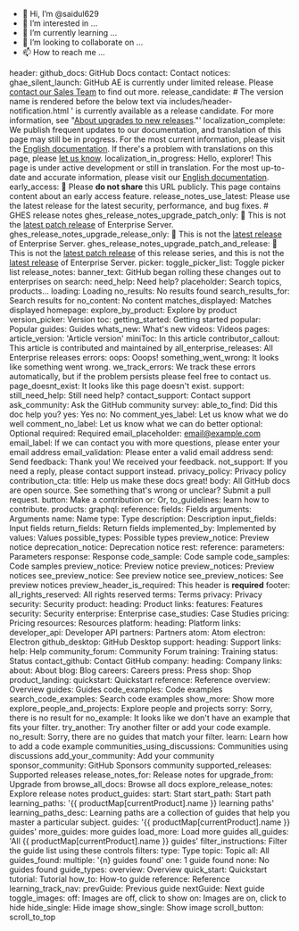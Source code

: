 - 👋 Hi, I’m @saidul629
- 👀 I’m interested in ...
- 🌱 I’m currently learning ...
- 💞️ I’m looking to collaborate on ...
- 📫 How to reach me ...

<!---
saidul629/saidul629 is a ✨ special ✨ repository because its `README.md` (this file) appears on your GitHub profile.
You can click the Preview link to take a look at your changes.
--->
 header:
  github_docs: GitHub Docs
  contact: Contact
  notices:
    ghae_silent_launch: GitHub AE is currently under limited release. Please <a href="https://enterprise.github.com/contact">contact our Sales Team</a> to find out more.
    release_candidate:
      # The version name is rendered before the below text via includes/header-notification.html
      ' is currently available as a release candidate. For more information, see "<a href="/admin/overview/about-upgrades-to-new-releases">About upgrades to new releases</a>."'
    localization_complete:
      We publish frequent updates to our documentation, and translation of this page may still be in progress.
      For the most current information, please visit the
      <a id="to-english-doc" href="/en">English documentation</a>.
      If there's a problem with translations on this page, please
      <a href="https://github.com/contact?form[subject]=translation%20issue%20on%20docs.github.com&form[comments]=">let us know</a>.
    localization_in_progress:
      Hello, explorer! This page is under active development or
      still in translation. For the most up-to-date and accurate information,
      please visit our
      <a id="to-english-doc" href="/en">English documentation</a>.
    early_access: 📣 Please <b>do not share</b> this URL publicly. This page contains content about an early access feature.
    release_notes_use_latest: Please use the latest release for the latest security, performance, and bug fixes.
    # GHES release notes
    ghes_release_notes_upgrade_patch_only: 📣 This is not the <a href="#{{ latestPatch }}">latest patch release</a> of Enterprise Server.
    ghes_release_notes_upgrade_release_only: 📣 This is not the <a href="/enterprise-server@{{ latestRelease }}/admin/release-notes">latest release</a> of Enterprise Server.
    ghes_release_notes_upgrade_patch_and_release: 📣 This is not the <a href="#{{ latestPatch }}">latest patch release</a> of this release series, and this is not the <a href="/enterprise-server@{{ latestRelease }}/admin/release-notes">latest release</a> of Enterprise Server.
picker:
  toggle_picker_list: Toggle picker list
release_notes:
  banner_text: GitHub began rolling these changes out to enterprises on
search:
  need_help: Need help?
  placeholder: Search topics, products...
  loading: Loading
  no_results: No results found
  search_results_for: Search results for
  no_content: No content
  matches_displayed: Matches displayed
homepage:
  explore_by_product: Explore by product
  version_picker: Version
toc:
  getting_started: Getting started
  popular: Popular
  guides: Guides
  whats_new: What's new
  videos: Videos
pages:
  article_version: 'Article version'
  miniToc: In this article
  contributor_callout: This article is contributed and maintained by
  all_enterprise_releases: All Enterprise releases
errors:
  oops: Ooops!
  something_went_wrong: It looks like something went wrong.
  we_track_errors: We track these errors automatically, but if the problem persists please feel free to contact us.
  page_doesnt_exist: It looks like this page doesn't exist.
support:
  still_need_help: Still need help?
  contact_support: Contact support
  ask_community: Ask the GitHub community
survey:
  able_to_find: Did this doc help you?
  yes: Yes
  no: No
  comment_yes_label: Let us know what we do well
  comment_no_label: Let us know what we can do better
  optional: Optional
  required: Required
  email_placeholder: email@example.com
  email_label: If we can contact you with more questions, please enter your email address
  email_validation: Please enter a valid email address
  send: Send
  feedback: Thank you! We received your feedback.
  not_support: If you need a reply, please contact support instead.
  privacy_policy: Privacy policy
contribution_cta:
  title: Help us make these docs great!
  body: All GitHub docs are open source. See something that's wrong or unclear? Submit a pull request.
  button: Make a contribution
  or: Or,
  to_guidelines: learn how to contribute.
products:
  graphql:
    reference:
      fields: Fields
      arguments: Arguments
      name: Name
      type: Type
      description: Description
      input_fields: Input fields
      return_fields: Return fields
      implemented_by: Implemented by
      values: Values
      possible_types: Possible types
      preview_notice: Preview notice
      deprecation_notice: Deprecation notice
  rest:
    reference:
      parameters: Parameters
      response: Response
      code_sample: Code sample
      code_samples: Code samples
      preview_notice: Preview notice
      preview_notices: Preview notices
      see_preview_notice: See preview notice
      see_preview_notices: See preview notices
      preview_header_is_required: This header is <strong>required</strong>
footer:
  all_rights_reserved: All rights reserved
  terms: Terms
  privacy: Privacy
  security: Security
  product:
    heading: Product
    links:
      features: Features
      security: Security
      enterprise: Enterprise
      case_studies: Case Studies
      pricing: Pricing
      resources: Resources
  platform:
    heading: Platform
    links:
      developer_api: Developer API
      partners: Partners
      atom: Atom
      electron: Electron
      github_desktop: GitHub Desktop
  support:
    heading: Support
    links:
      help: Help
      community_forum: Community Forum
      training: Training
      status: Status
      contact_github: Contact GitHub
  company:
    heading: Company
    links:
      about: About
      blog: Blog
      careers: Careers
      press: Press
      shop: Shop
product_landing:
  quickstart: Quickstart
  reference: Reference
  overview: Overview
  guides: Guides
  code_examples: Code examples
  search_code_examples: Search code examples
  show_more: Show more
  explore_people_and_projects: Explore people and projects
  sorry: Sorry, there is no result for
  no_example: It looks like we don't have an example that fits your filter.
  try_another: Try another filter or add your code example.
  no_result: Sorry, there are no guides that match your filter.
  learn: Learn how to add a code example
  communities_using_discussions: Communities using discussions
  add_your_community: Add your community
  sponsor_community: GitHub Sponsors community
  supported_releases: Supported releases
  release_notes_for: Release notes for
  upgrade_from: Upgrade from
  browse_all_docs: Browse all docs
  explore_release_notes: Explore release notes
product_guides:
  start: Start
  start_path: Start path
  learning_paths: '{{ productMap[currentProduct].name }} learning paths'
  learning_paths_desc: Learning paths are a collection of guides that help you master a particular subject.
  guides: '{{ productMap[currentProduct].name }} guides'
  more_guides: more guides
  load_more: Load more guides
  all_guides: 'All {{ productMap[currentProduct].name }} guides'
  filter_instructions: Filter the guide list using these controls
  filters:
    type: Type
    topic: Topic
    all: All
  guides_found:
    multiple: '{n} guides found'
    one: 1 guide found
    none: No guides found
  guide_types:
    overview: Overview
    quick_start: Quickstart
    tutorial: Tutorial
    how_to: How-to guide
    reference: Reference
learning_track_nav:
  prevGuide: Previous guide
  nextGuide: Next guide
toggle_images:
  off: Images are off, click to show
  on: Images are on, click to hide
  hide_single: Hide image
  show_single: Show image
scroll_button:
  scroll_to_top
